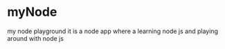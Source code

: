 # myNode
my node playground
it is a node app where a learning node js and playing around with node js
